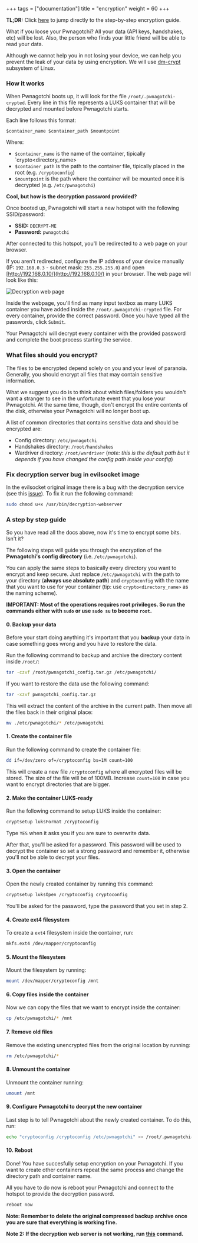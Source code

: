 +++
tags = ["documentation"]
title = "encryption"
weight = 60
+++

**TL;DR:** Click [here](#a-step-by-step-guide) to jump directly to the step-by-step encryption guide.

What if you loose your Pwnagotchi? All your data (API keys, handshakes, etc) will be lost. Also, the person who finds your little friend will be able to read your data.

Although we cannot help you in not losing your device, we can help you prevent the leak of your data by using encryption. We will use [dm-crypt](https://en.wikipedia.org/wiki/Dm-crypt) subsystem of Linux.

### How it works

When Pwnagotchi boots up, it will look for the file `/root/.pwnagotchi-crypted`. Every line in this file represents a LUKS container that will be decrypted and mounted before Pwnagotchi starts.

Each line follows this format:

```
$container_name $container_path $mountpoint
```

Where:

- `$container_name` is the name of the container, tipically `crypto<directory_name>
- `$container_path` is the path to the container file, tipically placed in the root (e.g. `/cryptoconfig`)
- `$mountpoint` is the path where the container will be mounted once it is decrypted (e.g. `/etc/pwnagotchi`)

**Cool, but how is the decryption password provided?**

Once booted up, Pwnagotchi will start a new hotspot with the following SSID/password:

- **SSID:** `DECRYPT-ME`
- **Password:** `pwnagotchi`

After connected to this hotspot, you'll be redirected to a web page on your browser.

If you aren't redirected, configure the IP address of your device manually (IP: `192.168.0.3` - subnet mask: `255.255.255.0`) and open [http://192.168.0.10/](http://192.168.0.10/) in your browser. The web page will look like this:

![Decryption web page](https://i.imgur.com/BRGATme.png)

Inside the webpage, you'll find as many input textbox as many LUKS container you have added inside the `/root/.pwnagotchi-crypted` file. For every container, provide the correct password. Once you have typed all the passwords, click `Submit`.

Your Pwnagotchi will decrypt every container with the provided password and complete the boot process starting the service.

### What files should you encrypt?

The files to be encrypted depend solely on you and your level of paranoia. Generally, you should encrypt all files that may contain sensitive information.

What we suggest you do is to think about which files/folders you wouldn't want a stranger to see in the unfortunate event that you lose your Pwnagotchi. At the same time, though, don't encrypt the entire contents of the disk, otherwise your Pwnagotchi will no longer boot up.

A list of common directories that contains sensitive data and should be encrypted are:

- Config directory: `/etc/pwnagotchi`
- Handshakes directory: `/root/handshakes`
- Wardriver directory: `/root/wardriver` (*note: this is the default path but it depends if you have changed the config path inside your config*)

### Fix decryption server bug in evilsocket image

In the evilsocket original image there is a bug with the decryption service (see this [issue](https://github.com/evilsocket/pwnagotchi/issues/879)). To fix it run the following command:

```sh
sudo chmod u+x /usr/bin/decryption-webserver
```

### A step by step guide

So you have read all the docs above, now it's time to encrypt some bits. Isn't it?

The following steps will guide you through the encryption of the **Pwnagotchi's config directory** (i.e. `/etc/pwnagotchi`).

You can apply the same steps to basically every directory you want to encrypt and keep secure. Just replace `/etc/pwnagotchi` with the path to your directory (**always use absolute path**) and `cryptoconfig` with the name that you want to use for your container (tip: use `crypto<directory_name>` as the naming scheme).

**IMPORTANT: Most of the operations requires root privileges. So run the commands either with `sudo` or use `sudo su` to become `root`.**

#### 0. Backup your data

Before your start doing anything it's important that you **backup** your data in case something goes wrong and you have to restore the data.

Run the following command to backup and archive the directory content inside `/root/`:

```sh
tar -czvf /root/pwnagotchi_config.tar.gz /etc/pwnagotchi/
```

If you want to restore the data use the following command:

```sh
tar -xzvf pwnagotchi_config.tar.gz
```

This will extract the content of the archive in the current path. Then move all the files back in their original place:

```sh
mv ./etc/pwnagotchi/* /etc/pwnagotchi
```

#### 1. Create the container file

Run the following command to create the container file:

```sh
dd if=/dev/zero of=/cryptoconfig bs=1M count=100
```

This will create a new file `/cryptoconfig` where all encrypted files will be stored. The size of the file will be of 100MB. Increase `count=100` in case you want to encrypt directories that are bigger.

#### 2. Make the container LUKS-ready

Run the following command to setup LUKS inside the container:

```sh
cryptsetup luksFormat /cryptoconfig
```

Type `YES` when it asks you if you are sure to overwrite data.

After that, you'll be asked for a password. This password will be used to decrypt the container so set a strong password and remember it, otherwise you'll not be able to decrypt your files.

#### 3. Open the container

Open the newly created container by running this command:

```sh
cryptsetup luksOpen /cryptoconfig cryptoconfig
```

You'll be asked for the password, type the password that you set in step 2.

#### 4. Create ext4 filesystem

To create a `ext4` filesystem inside the container, run:

```sh
mkfs.ext4 /dev/mapper/cryptoconfig
```

#### 5. Mount the filesystem

Mount the filesystem by running:

```sh
mount /dev/mapper/cryptoconfig /mnt
```

#### 6. Copy files inside the container

Now we can copy the files that we want to encrypt inside the container:

```sh
cp /etc/pwnagotchi/* /mnt
```

#### 7. Remove old files

Remove the existing unencrypted files from the original location by running:

```sh
rm /etc/pwnagotchi/*
```

#### 8. Unmount the container

Unmount the container running:

```sh
umount /mnt
```

#### 9. Configure Pwnagotchi to decrypt the new container

Last step is to tell Pwnagotchi about the newly created container. To do this, run:

```sh
echo "cryptoconfig /cryptoconfig /etc/pwnagotchi" >> /root/.pwnagotchi-crypted
```

#### 10. Reboot

Done! You have succesfully setup encryption on your Pwnagotchi. If you want to create other containers repeat the same process and change the directory path and container name.

All you have to do now is reboot your Pwnagotchi and connect to the hotspot to provide the decryption password.

```sh
reboot now
```

**Note: Remember to delete the original compressed backup archive once you are sure that everything is working fine.**

**Note 2: If the decryption web server is not working, run [this](#fix-decryption-server-bug-in-evilsocket-image) command.**

